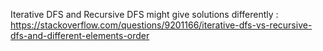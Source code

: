 Iterative DFS and Recursive DFS might give solutions differently : https://stackoverflow.com/questions/9201166/iterative-dfs-vs-recursive-dfs-and-different-elements-order